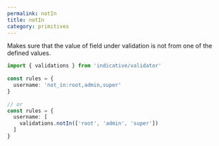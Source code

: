 ```yaml
---
permalink: notIn
title: notIn
category: primitives
---
```


Makes sure that the value of field under validation is not
from one of the defined values.
 
```ts
import { validations } from 'indicative/validator'
 
const rules = {
  username: 'not_in:root,admin,super'
}
 
// or
const rules = {
  username: [
    validations.notIn(['root', 'admin', 'super'])
  ]
}
```